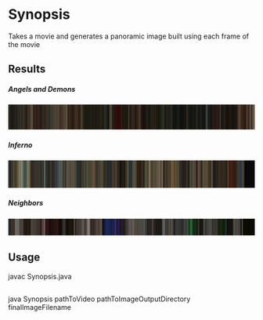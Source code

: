 
# Synopsis
Takes a movie and generates a panoramic image built using each frame of the movie
## Results
##### Angels and Demons
![Angels and Demons](https://raw.githubusercontent.com/aryamansharda/Synopsis/05e4801f38df4fc3d032c46db95c50476c8b125c/Images/Angels%20and%20Demons.png)
##### Inferno
![Inferno](https://raw.githubusercontent.com/aryamansharda/Synopsis/05e4801f38df4fc3d032c46db95c50476c8b125c/Images/Inferno.png)
##### Neighbors 
![Neighbors](https://raw.githubusercontent.com/aryamansharda/Synopsis/05e4801f38df4fc3d032c46db95c50476c8b125c/Images/Neighnors.png) 
##
## Usage
javac Synopsis.java
##
java Synopsis pathToVideo pathToImageOutputDirectory finalImageFilename


